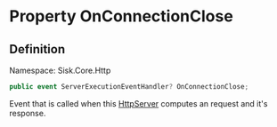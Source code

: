 # Property OnConnectionClose

## Definition
Namespace: Sisk.Core.Http

```csharp
public event ServerExecutionEventHandler? OnConnectionClose;
```

Event that is called when this [HttpServer](/spec/Sisk/Core/Http/HttpServer) computes an request and it's response.

